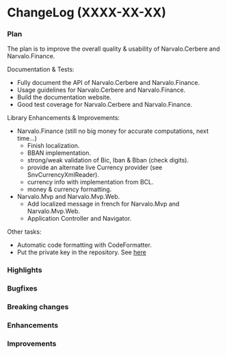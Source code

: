 ChangeLog (XXXX-XX-XX)
======================

### Plan
The plan is to improve the overall quality & usability of Narvalo.Cerbere
and Narvalo.Finance.

Documentation & Tests:
- Fully document the API of Narvalo.Cerbere and Narvalo.Finance.
- Usage guidelines for Narvalo.Cerbere and Narvalo.Finance.
- Build the documentation website.
- Good test coverage for Narvalo.Cerbere and Narvalo.Finance.

Library Enhancements & Improvements:
- Narvalo.Finance (still no big money for accurate computations, next time...)
  * Finish localization.
  * BBAN implementation.
  * strong/weak validation of Bic, Iban & Bban (check digits).
  * provide an alternate live Currency provider (see SnvCurrencyXmlReader).
  * currency info with implementation from BCL.
  * money & currency formatting.
- Narvalo.Mvp and Narvalo.Mvp.Web.
  * Add localized message in french for Narvalo.Mvp and Narvalo.Mvp.Web.
  * Application Controller and Navigator.

Other tasks:
- Automatic code formatting with CodeFormatter.
- Put the private key in the repository.
  See [here](https://msdn.microsoft.com/en-us/library/wd40t7ad(v=vs.110).aspx)

### Highlights

### Bugfixes

### Breaking changes

### Enhancements

### Improvements
